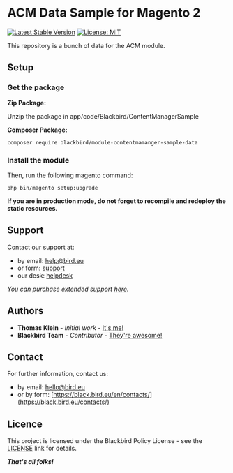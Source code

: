 # ACM Data Sample for Magento 2

[![Latest Stable Version](https://img.shields.io/packagist/v/blackbird/module-contentmamanger-sample-data.svg?style=flat-square)](https://packagist.org/packages/blackbird/module-contentmamanger-sample-data)
[![License: MIT](https://img.shields.io/github/license/blackbird-agency/magento-2-acm-sample.svg?style=flat-square)](./LICENSE) 

This repository is a bunch of data for the ACM module.

## Setup

### Get the package

**Zip Package:**

Unzip the package in app/code/Blackbird/ContentManagerSample

**Composer Package:**

```
composer require blackbird/module-contentmamanger-sample-data
```

### Install the module

Then, run the following magento command:

```
php bin/magento setup:upgrade
```

**If you are in production mode, do not forget to recompile and redeploy the static resources.**

## Support

Contact our support at:

- by email: help@bird.eu
- or form: [support](https://store.bird.eu/en/contacts/)
- our desk: [helpdesk](https://help.bird.eu/)

*You can purchase extended support [here](https://store.bird.eu/guarantee.html).*

## Authors

- **Thomas Klein** - *Initial work* - [It's me!](https://github.com/thomas-blackbird)
- **Blackbird Team** - *Contributor* - [They're awesome!](https://github.com/blackbird-agency)

## Contact

For further information, contact us:

- by email: hello@bird.eu
- or by form: [https://black.bird.eu/en/contacts/](https://black.bird.eu/contacts/)

## Licence

This project is licensed under the Blackbird Policy License - see the [LICENSE](https://store.bird.eu/en/license) link for details.

***That's all folks!***
